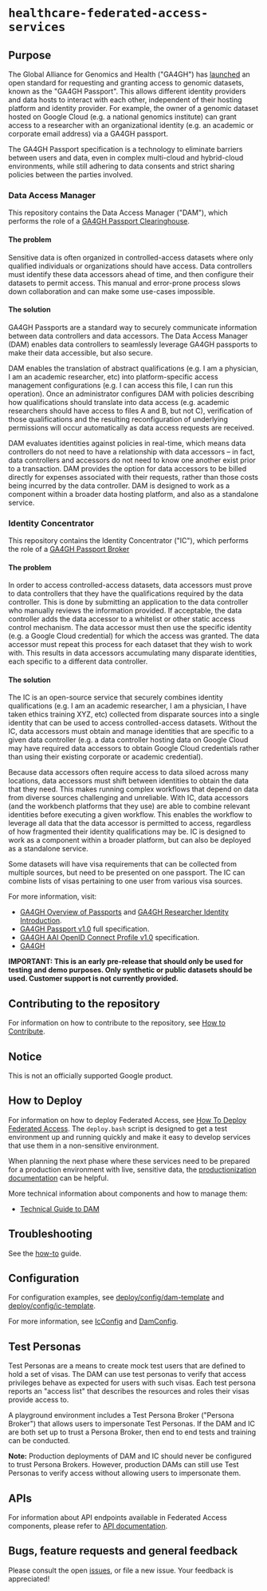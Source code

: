 # `healthcare-federated-access-services`

## Purpose

The Global Alliance for Genomics and Health ("GA4GH") has [launched](https://www.ga4gh.org/news/ga4gh-passports-and-the-authorization-and-authentication-infrastructure/) an open standard for requesting and granting access to genomic datasets, known as the "GA4GH Passport". This allows different identity providers and data hosts to interact with each other, independent of their hosting platform and identity provider. For example, the owner of a genomic dataset hosted on Google Cloud (e.g. a national genomics institute) can grant access to a researcher with an organizational identity (e.g. an academic or corporate email address) via a GA4GH passport.

The GA4GH Passport specification is a technology to eliminate barriers between users and data, even in complex multi-cloud and hybrid-cloud environments, while still adhering to data consents and strict sharing policies between the parties involved.

### Data Access Manager

This repository contains the Data Access Manager ("DAM"), which performs the role of a [GA4GH Passport Clearinghouse](http://bit.ly/ga4gh-passport-v1#passport-clearinghouse).

#### The problem

Sensitive data is often organized in controlled-access datasets where only qualified individuals or organizations should have access. Data controllers must identify these data accessors ahead of time, and then configure their datasets to permit access. This manual and error-prone process slows down collaboration and can make some use-cases impossible.

#### The solution

GA4GH Passports are a standard way to securely communicate information between data controllers and data accessors. The Data Access Manager (DAM) enables data controllers to seamlessly leverage GA4GH passports to make their data accessible, but also secure.

DAM enables the translation of abstract qualifications (e.g. I am a physician, I am an academic researcher, etc) into platform-specific access management configurations (e.g. I can access this file, I can run this operation). Once an administrator configures DAM with policies describing how qualifications should translate into data access (e.g. academic researchers should have access to files A and B, but not C), verification of those qualifications and the resulting reconfiguration of underlying permissions will occur automatically as data access requests are received.

DAM evaluates identities against policies in real-time, which means data controllers do not need to have a relationship with data accessors – in fact, data controllers and accessors do not need to know one another exist prior to a transaction. DAM provides the option for data accessors to be billed directly for expenses associated with their requests, rather than those costs being incurred by the data controller. DAM is designed to work as a component within a broader data hosting platform, and also as a standalone service.

### Identity Concentrator

This repository contains the Identity Concentrator ("IC"), which performs the role of a [GA4GH Passport Broker](http://bit.ly/ga4gh-passport-v1#passport-broker)

#### The problem

In order to access controlled-access datasets, data accessors must prove to data controllers that they have the qualifications required by the data controller. This is done by submitting an application to the data controller who manually reviews the information provided. If acceptable, the data controller adds the data accessor to a whitelist or other static access control mechanism. The data accessor must then use the specific identity (e.g. a Google Cloud credential) for which the access was granted. The data accessor must repeat this process for each dataset that they wish to work with. This results in data accessors accumulating many disparate identities, each specific to a different data controller.

#### The solution

The IC is an open-source service that securely combines identity qualifications (e.g. I am an academic researcher, I am a physician, I have taken ethics training XYZ, etc) collected from disparate sources into a single identity that can be used to access controlled-access datasets. Without the IC, data accessors must obtain and manage identities that are specific to a given data controller (e.g. a data controller hosting data on Google Cloud may have required data accessors to obtain Google Cloud credentials rather than using their existing corporate or academic credential).

Because data accessors often require access to data siloed across many locations, data accessors must shift between identities to obtain the data that they need. This makes running complex workflows that depend on data from diverse sources challenging and unreliable. With IC, data accessors (and the workbench platforms that they use) are able to combine relevant identities before executing a given workflow. This enables the workflow to leverage all data that the data accessor is permitted to access, regardless of how fragmented their identity qualifications may be. IC is designed to work as a component within a broader platform, but can also be deployed as a standalone service.

Some datasets will have visa requirements that can be collected from multiple sources, but need to be presented on one passport. The IC can combine lists of visas pertaining to one user from various visa sources.

For more information, visit:

*  [GA4GH Overview of Passports](http://bit.ly/ga4gh-passport-v1#overview) and
   [GA4GH Researcher Identity Introduction](http://bit.ly/ga4gh-ri-intro).
*  [GA4GH Passport v1.0](http://bit.ly/ga4gh-passport-v1) full specification.
*  [GA4GH AAI OpenID Connect Profile v1.0](http://bit.ly/ga4gh-aai-profile) specification.
*  [GA4GH](https://www.ga4gh.org/)

**IMPORTANT: This is an early pre-release that should only be used for testing and demo purposes. Only synthetic or public datasets should be used. Customer support is not currently provided.**

## Contributing to the repository

For information on how to contribute to the repository, see [How to Contribute](CONTRIBUTING.md).

## Notice

This is not an officially supported Google product.

## How to Deploy

For information on how to deploy Federated Access, see [How To Deploy Federated Access](deploy.md).
The `deploy.bash` script is designed to get a test environment up and running quickly and make it easy to develop services that use them in a non-sensitive environment.

When planning the next phase where these services need to be prepared for a production environment with live, sensitive data, the [productionization documentation](productionization.md) can be helpful.

More technical information about components and how to manage them:

*  [Technical Guide to DAM](dam.md)

## Troubleshooting

See the [how-to](howto.md) guide.

## Configuration

For configuration examples, see [deploy/config/dam-template](deploy/config/dam-template) and [deploy/config/ic-template](deploy/config/ic-template).

For more information, see [IcConfig](proto/ic/v1/ic_service.proto) and [DamConfig](proto/dam/v1/dam_service.proto).

## Test Personas

Test Personas are a means to create mock test users that are defined to hold a set of visas. The DAM can use test personas to verify that access privileges behave as expected for users with such visas. Each test persona reports an "access list" that describes the resources and roles their visas provide access to.

A playground environment includes a Test Persona Broker ("Persona Broker") that allows users to impersonate Test Personas. If the DAM and IC are both set up to trust a Persona Broker, then end to end tests and training can be conducted.

**Note:** Production deployments of DAM and IC should never be configured to trust Persona Brokers. However, production DAMs can still use Test Personas to verify access without allowing users to impersonate them.

## APIs

For information about API endpoints available in Federated Access components,
please refer to [API documentation](apis.md).

## Bugs, feature requests and general feedback

Please consult the open [issues](https://github.com/GoogleCloudPlatform/healthcare-federated-access-services/issues), or file a new issue. Your feedback is appreciated!
